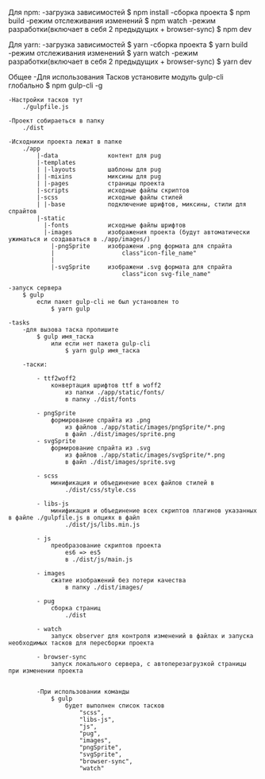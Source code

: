 Для npm:
    -загрузка зависимостей
        $ npm install
    -сборка проекта
        $ npm build
    -режим отслеживания изменений
        $ npm watch
    -режим разработки(включает в себя 2 предыдущих + browser-sync)
        $ npm dev


Для yarn:
    -загрузка зависимостей
        $ yarn
    -сборка проекта
        $ yarn build
    -режим отслеживания изменений
        $ yarn watch
    -режим разработки(включает в себя 2 предыдущих + browser-sync)
        $ yarn dev
    

Общее
    -Для использования Тасков установите модуль gulp-cli глобально
        $ npm gulp-cli -g

    -Настройки тасков тут 
        ./gulpfile.js

    -Проект собираеться в папку
        ./dist
        
    -Исходники проекта лежат в папке
        ./app
            |-data              контент для pug
            |-templates
            | |-layouts         шаблоны для pug
            | |-mixins          миксины для pug
            | |-pages           страницы проекта
            |-scripts           исходные файлы скриптов
            |-scss              исходные файлы стилей
            | |-base            подключение шрифтов, миксины, стили для спрайтов
            |-static    
              |-fonts           исходные файлы шрифтов
              |-images          изображения проекта (будут автоматически ужиматься и создаваться в ./app/images/)
                |-pngSprite     изображени .png формата для спрайта
                |                   class"icon-file_name"
                |   
                |-svgSprite     изображени .svg формата для спрайта
                                    class"icon svg-file_name"
    
    -запуск сервера
        $ gulp
            если пакет gulp-cli не был установлен то
                $ yarn gulp

    -tasks
        -для вызова таска пропишите
            $ gulp имя_таска
                или если нет пакета gulp-cli
                    $ yarn gulp имя_таска

        -таски:

            - ttf2woff2
                конвертация шрифтов ttf в woff2
                    из папки ./app/static/fonts/
                    в папку ./dist/fonts

            - pngSprite
                формирование спрайта из .png
                    из файлов ./app/static/images/pngSprite/*.png
                    в файл ./dist/images/sprite.png
            - svgSprite
                формирование спрайта из .svg
                    из файлов ./app/static/images/svgSprite/*.png
                    в файл ./dist/images/sprite.svg

            - scss
                минификация и объединение всех файлов стилей в 
                    ./dist/css/style.css

            - libs-js
                минификация и объединение всех скриптов плагинов указанных в файле ./gulpfile.js в опциях в файл
                    ./dist/js/libs.min.js

            - js
                преобразование скриптов проекта 
                    es6 => es5
                    в ./dist/js/main.js

            - images
                сжатие изображений без потери качества
                    в папку ./dist/images/

            - pug
                сборка страниц
                    ./dist

            - watch
                запуск observer для контроля изменений в файлах и запуска необходимых тасков для пересборки проекта

            - browser-sync
                запуск локального сервера, с автоперезагрузкой страницы при изменении проекта


            -При использовании команды
                $ gulp
                    будет выполнен список тасков
                        "scss",
                        "libs-js",
                        "js",
                        "pug",
                        "images",
                        "pngSprite",
                        "svgSprite",
                        "browser-sync",
                        "watch"
